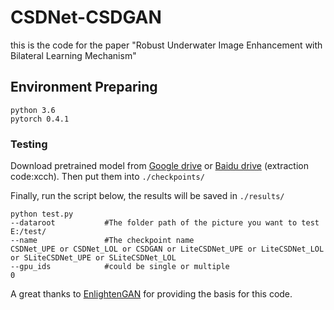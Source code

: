 # CSDNet-CSDGAN

this is the code for the paper "Robust Underwater Image Enhancement with Bilateral Learning Mechanism"

## Environment Preparing
```
python 3.6
pytorch 0.4.1
```

### Testing

Download pretrained model from [Google drive](https://drive.google.com/drive/folders/1kocUbWn3aMkRX1_yeXNzY2bfCas07H6I?usp=sharing) 
or [Baidu drive](https://pan.baidu.com/s/1nTr3r72yUKLcTbSBwim0Cg) (extraction code:xcch). Then put them into `./checkpoints/`

Finally, run the script below, the results will be saved in `./results/`
```
python test.py 
--dataroot           #The folder path of the picture you want to test
E:/test/
--name               #The checkpoint name
CSDNet_UPE or CSDNet_LOL or CSDGAN or LiteCSDNet_UPE or LiteCSDNet_LOL or SLiteCSDNet_UPE or SLiteCSDNet_LOL
--gpu_ids            #could be single or multiple
0
```
A great thanks to [EnlightenGAN](https://github.com/VITA-Group/EnlightenGAN) for providing the basis for this code.
